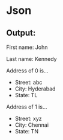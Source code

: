 # Json

<h2>Output:</h2>

First name: John

Last name: Kennedy

Address of 0 is...
- Street: abc
- City: Hyderabad
- State: TL

Address of 1 is...
- Street: xyz
- City: Chennai
- State: TN

